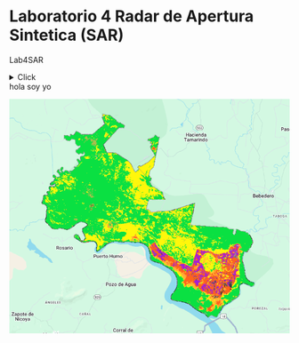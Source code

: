 # Laboratorio 4 Radar de Apertura Sintetica (SAR)

Lab4SAR

<details>
  <summary>Click</summary>
  asdasdasdasda
  
```js
var roi = ee.FeatureCollection('projects/mtb2023-399203/assets/Palo_verde');
Map.addLayer(roi, {color: 'green'}, 'ROI');
Map.centerObject(roi, 12);

```

</details>
hola soy yo

![esto es una imagen](https://github.com/JosephVillarrealVega/LAB4/blob/c54bd30d8e2bae43cd9c77aefddda08287e5e418/ejempl.PNG)
